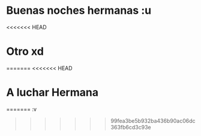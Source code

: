 # Buenas noches hermanas :u
<<<<<<< HEAD
# Otro xd
=======
<<<<<<< HEAD

# A luchar Hermana
=======
:v
>>>>>>> 99fea3be5b932ba436b90ac06dc363fb6cd3c93e
